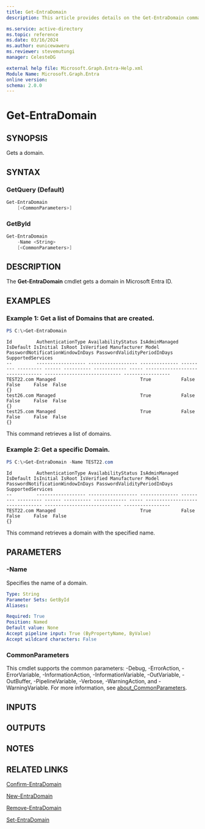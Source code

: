 ```yaml
---
title: Get-EntraDomain
description: This article provides details on the Get-EntraDomain command.

ms.service: active-directory
ms.topic: reference
ms.date: 03/16/2024
ms.author: eunicewaweru
ms.reviewer: stevemutungi
manager: CelesteDG

external help file: Microsoft.Graph.Entra-Help.xml
Module Name: Microsoft.Graph.Entra
online version:
schema: 2.0.0
---
```


# Get-EntraDomain

## SYNOPSIS
Gets a domain.

## SYNTAX

### GetQuery (Default)
```powershell
Get-EntraDomain 
    [<CommonParameters>]
```

### GetById
```powershell
Get-EntraDomain 
    -Name <String> 
    [<CommonParameters>]
```

## DESCRIPTION
The **Get-EntraDomain** cmdlet gets a domain in Microsoft Entra ID.

## EXAMPLES

### Example 1: Get a list of Domains that are created.
```powershell
PS C:\>Get-EntraDomain
```

```output
Id         AuthenticationType AvailabilityStatus IsAdminManaged IsDefault IsInitial IsRoot IsVerified Manufacturer Model PasswordNotificationWindowInDays PasswordValidityPeriodInDays SupportedServices
--         ------------------ ------------------ -------------- --------- --------- ------ ---------- ------------ ----- -------------------------------- ---------------------------- -----------------
TEST22.com Managed                               True           False     False     False  False                                                                                       {}
test26.com Managed                               True           False     False     False  False                                                                                       {}
test25.com Managed                               True           False     False     False  False                                                                                       {}
```

This command retrieves a list of domains.

### Example 2: Get a specific Domain.
```powershell
PS C:\>Get-EntraDomain -Name TEST22.com
```

```output
Id         AuthenticationType AvailabilityStatus IsAdminManaged IsDefault IsInitial IsRoot IsVerified Manufacturer Model PasswordNotificationWindowInDays PasswordValidityPeriodInDays SupportedServices
--         ------------------ ------------------ -------------- --------- --------- ------ ---------- ------------ ----- -------------------------------- ---------------------------- -----------------
TEST22.com Managed                               True           False     False     False  False                                                                                       {}
```

This command retrieves a domain with the specified name.

## PARAMETERS

### -Name
Specifies the name of a domain.

```yaml
Type: String
Parameter Sets: GetById
Aliases:

Required: True
Position: Named
Default value: None
Accept pipeline input: True (ByPropertyName, ByValue)
Accept wildcard characters: False
```

### CommonParameters
This cmdlet supports the common parameters: -Debug, -ErrorAction, -ErrorVariable, -InformationAction, -InformationVariable, -OutVariable, -OutBuffer, -PipelineVariable, -Verbose, -WarningAction, and -WarningVariable. For more information, see [about_CommonParameters](http://go.microsoft.com/fwlink/?LinkID=113216).

## INPUTS

## OUTPUTS

## NOTES

## RELATED LINKS

[Confirm-EntraDomain](Confirm-EntraDomain.md)

[New-EntraDomain](New-EntraDomain.md)

[Remove-EntraDomain](Remove-EntraDomain.md)

[Set-EntraDomain](Set-EntraDomain.md)

